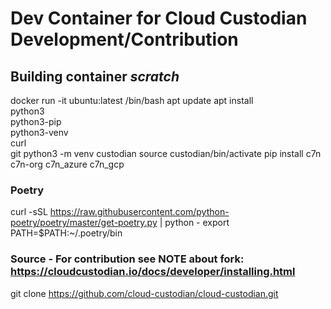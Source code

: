 # Dev Container for Cloud Custodian Development/Contribution

## Building container *scratch*
docker run -it ubuntu:latest /bin/bash
apt update
apt install \
  python3 \
  python3-pip \
  python3-venv \
  curl \
  git
python3 -m venv custodian
source custodian/bin/activate
pip install c7n c7n-org c7n_azure c7n_gcp
### Poetry
curl -sSL https://raw.githubusercontent.com/python-poetry/poetry/master/get-poetry.py | python -
export PATH=$PATH:~/.poetry/bin
### Source - For contribution see NOTE about fork:  https://cloudcustodian.io/docs/developer/installing.html
git clone https://github.com/cloud-custodian/cloud-custodian.git

